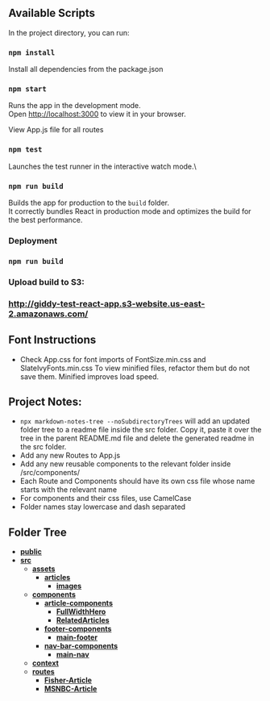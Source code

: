 ## Available Scripts

In the project directory, you can run:

### `npm install`

Install all dependencies from the package.json

### `npm start`

Runs the app in the development mode.\
Open [http://localhost:3000](http://localhost:3000) to view it in your browser.

View App.js file for all routes

### `npm test`

Launches the test runner in the interactive watch mode.\

### `npm run build`

Builds the app for production to the `build` folder.\
It correctly bundles React in production mode and optimizes the build for the best performance.

### Deployment

### `npm run build` 
### Upload build to S3:
### http://giddy-test-react-app.s3-website.us-east-2.amazonaws.com/

## Font Instructions

* Check App.css for font imports of FontSize.min.css and SlateIvyFonts.min.css
To view minified files, refactor them but do not save them. Minified improves load speed.

## Project Notes:
* `npx markdown-notes-tree --noSubdirectoryTrees` will add an updated folder tree to a readme file inside the src folder. Copy it, paste it over the tree in the parent README.md file and delete the generated readme in the src folder.
* Add any new Routes to App.js
* Add any new reusable components to the relevant folder inside /src/components/
* Each Route and Components should have its own css file whose name starts with the relevant name
* For components and their css files, use CamelCase
* Folder names stay lowercase and dash separated 

## Folder Tree

- [**public**](public)
- [**src**](src)
    - [**assets**](src/assets)
        - [**articles**](src/assets/articles)
            - [**images**](src/assets/articles/images)
    - [**components**](src/components)
        - [**article-components**](src/components/article-components)
            - [**FullWidthHero**](src/components/article-components/FullWidthHero)
            - [**RelatedArticles**](src/components/article-components/RelatedArticles)
        - [**footer-components**](src/components/footer-components)
            - [**main-footer**](src/components/footer-components/main-footer)
        - [**nav-bar-components**](src/components/nav-bar-components)
            - [**main-nav**](src/components/nav-bar-components/main-nav)
    - [**context**](src/context)
    - [**routes**](src/routes)
        - [**Fisher-Article**](src/routes/Fisher-Article)
        - [**MSNBC-Article**](src/routes/MSNBC-Article)